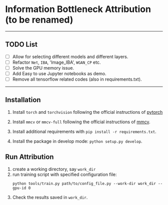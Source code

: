 # Information Bottleneck Attribution (to be renamed)
---
## TODO List
- [ ] Allow for selecting different models and different layers.
- [ ] Refactor `Net`, `IBA`, 'Image_IBA', `WGAN_CP` etc.
- [ ] Solve the GPU memory issue.
- [ ] Add Easy to use Jupyter notebooks as demo.
- [ ] Remove all tensorflow related codes (also in requirements.txt).

---
## Installation
1. Install `torch` and `torchvision` following the official instructions of [pytorch](https://pytorch.org/get-started/locally/)

2. Install `mmcv` or `mmcv-full` following the official instructions of [mmcv](https://github.com/open-mmlab/mmcv).

3. Install additional requirements with `pip install -r requirements.txt`.

4. Install the package in develop mode: `python setup.py develop`.


## Run Attribution
1. create a working directory, say `work_dir`
2. run training script with specified configuration file:
    ```shell
    python tools/train.py path/to/config_file.py --work-dir work_dir --gpu-id 0
    ```
3. Check the results saved in `work_dir`.
